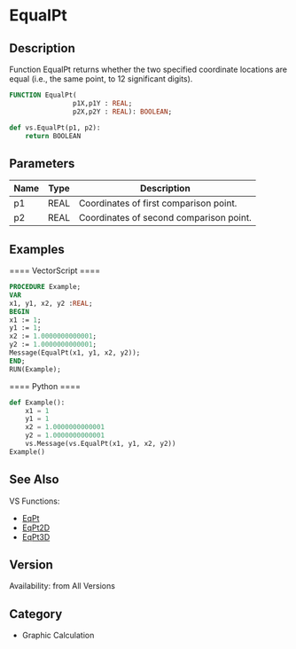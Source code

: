 # EqualPt

## Description
Function EqualPt returns whether the two specified coordinate locations are equal (i.e., the same point, to 12 significant digits).

```pascal
FUNCTION EqualPt(
				p1X,p1Y : REAL;
				p2X,p2Y : REAL): BOOLEAN;
```

```python
def vs.EqualPt(p1, p2):
    return BOOLEAN
```

## Parameters
|Name|Type|Description|
|---|---|---|
|p1|REAL|Coordinates of first comparison point.|
|p2|REAL|Coordinates of second comparison point.|

## Examples
==== VectorScript ====
```pascal
PROCEDURE Example;
VAR
x1, y1, x2, y2 :REAL;
BEGIN
x1 := 1;
y1 := 1;
x2 := 1.0000000000001;
y2 := 1.0000000000001;
Message(EqualPt(x1, y1, x2, y2));
END;
RUN(Example);
```
==== Python ====
```python
def Example():
	x1 = 1
	y1 = 1
	x2 = 1.0000000000001
	y2 = 1.0000000000001
	vs.Message(vs.EqualPt(x1, y1, x2, y2))
Example()
```

## See Also
VS Functions:
* [EqPt](EqPt.md)
* [EqPt2D](EqPt2D.md)
* [EqPt3D](EqPt3D.md)

## Version
Availability: from All Versions

## Category
* Graphic Calculation

